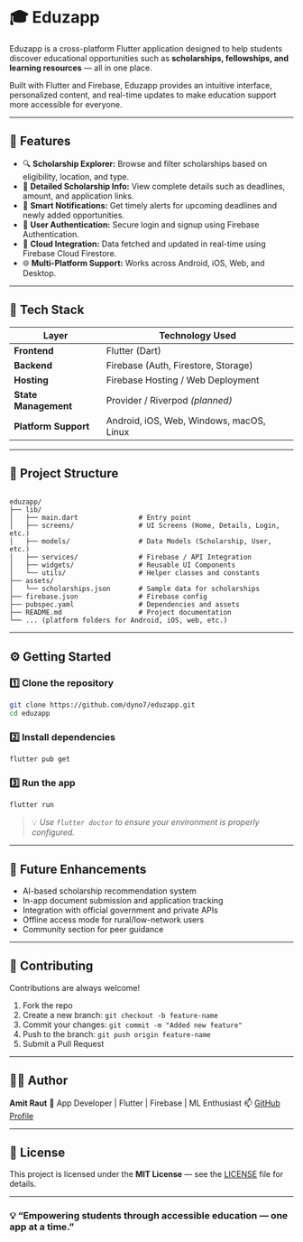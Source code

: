 
# 🎓 Eduzapp

Eduzapp is a cross-platform Flutter application designed to help students discover educational opportunities such as **scholarships, fellowships, and learning resources** — all in one place.  

Built with Flutter and Firebase, Eduzapp provides an intuitive interface, personalized content, and real-time updates to make education support more accessible for everyone.

---

## 🚀 Features

- 🔍 **Scholarship Explorer:** Browse and filter scholarships based on eligibility, location, and type.  
- 🧾 **Detailed Scholarship Info:** View complete details such as deadlines, amount, and application links.  
- 🔔 **Smart Notifications:** Get timely alerts for upcoming deadlines and newly added opportunities.  
- 👤 **User Authentication:** Secure login and signup using Firebase Authentication.  
- 💾 **Cloud Integration:** Data fetched and updated in real-time using Firebase Cloud Firestore.  
- 🌐 **Multi-Platform Support:** Works across Android, iOS, Web, and Desktop.

---

## 🧠 Tech Stack

| Layer | Technology Used |
|-------|------------------|
| **Frontend** | Flutter (Dart) |
| **Backend** | Firebase (Auth, Firestore, Storage) |
| **Hosting** | Firebase Hosting / Web Deployment |
| **State Management** | Provider / Riverpod *(planned)* |
| **Platform Support** | Android, iOS, Web, Windows, macOS, Linux |

---

## 📂 Project Structure

```

eduzapp/
├── lib/
│   ├── main.dart               # Entry point
│   ├── screens/                # UI Screens (Home, Details, Login, etc.)
│   ├── models/                 # Data Models (Scholarship, User, etc.)
│   ├── services/               # Firebase / API Integration
│   ├── widgets/                # Reusable UI Components
│   └── utils/                  # Helper classes and constants
├── assets/
│   └── scholarships.json       # Sample data for scholarships
├── firebase.json               # Firebase config
├── pubspec.yaml                # Dependencies and assets
├── README.md                   # Project documentation
└── ... (platform folders for Android, iOS, web, etc.)

````

---

## ⚙️ Getting Started

### 1️⃣ Clone the repository
```bash
git clone https://github.com/dyno7/eduzapp.git
cd eduzapp
````

### 2️⃣ Install dependencies

```bash
flutter pub get
```

### 3️⃣ Run the app

```bash
flutter run
```

> 💡 *Use `flutter doctor` to ensure your environment is properly configured.*

---

## 🧩 Future Enhancements

* AI-based scholarship recommendation system
* In-app document submission and application tracking
* Integration with official government and private APIs
* Offline access mode for rural/low-network users
* Community section for peer guidance

---

## 🤝 Contributing

Contributions are always welcome!

1. Fork the repo
2. Create a new branch: `git checkout -b feature-name`
3. Commit your changes: `git commit -m "Added new feature"`
4. Push to the branch: `git push origin feature-name`
5. Submit a Pull Request

---

## 🧑‍💻 Author

**Amit Raut**
📍 App Developer | Flutter | Firebase | ML Enthusiast
📫 [GitHub Profile](https://github.com/dyno7)

---

## 📜 License

This project is licensed under the **MIT License** — see the [LICENSE](LICENSE) file for details.

---

### 💡 “Empowering students through accessible education — one app at a time.”

```

